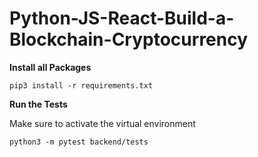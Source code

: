# Python-JS-React-Build-a-Blockchain-Cryptocurrency


**Install  all Packages**
```
pip3 install -r requirements.txt
```
**Run the Tests**

Make sure to activate the virtual environment

```
python3 -m pytest backend/tests
```
